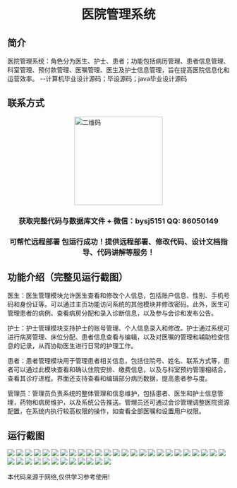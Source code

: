 <p><h1 align="center">医院管理系统</h1></p>

## 简介
医院管理系统：角色分为医生、护士、患者；功能包括病历管理、患者信息管理、科室管理、预付款管理、医嘱管理、医生及护士信息管理，旨在提高医院信息化和运营效率。    --计算机毕业设计源码；毕设源码；java毕业设计源码


## 联系方式
<img src="https://bs-1329754181.cos.ap-shanghai.myqcloud.com/wx.jpg" alt="二维码" style="display: block; margin: 0 auto;" width="200px">
<p><h3 align="center">获取完整代码与数据库文件 + 微信：bysj5151 QQ: 86050149</h3></p>
<p><h3 align="center">可帮忙远程部署 包运行成功！提供远程部署、修改代码、设计文档指导、代码讲解等服务！</h3></p>

## 功能介绍（完整见运行截图）
医生：医生管理模块允许医生查看和修改个人信息，包括账户信息、性别、手机号码和身份证等。可以通过主页功能访问系统的其他模块并修改密码。此外，医生可管理患者的病例、查看病房分配和录入诊断信息，以及参与会诊和发布公告。

护士：护士管理模块支持护士的账号管理、个人信息录入和修改。护士通过系统可进行病房管理、床位分配、患者信息查看与编辑，以及对医嘱的管理和辅助检查信息的记录，从而协助医生进行日常的护理工作。

患者：患者管理模块用于管理患者相关信息，包括住院号、姓名、联系方式等，患者可以通过此模块查看和确认住院安排、缴费信息，以及与科室预约管理相结合，查看其诊疗进程。界面还支持查看和编辑部分病历数据，提高患者参与度。

管理员：管理员负责系统的整体管理和信息维护，包括患者、医生和护士信息管理，药物和病房维护，以及系统公告推送。管理员还可通过会诊管理调整医院资源配置，在系统内执行较高权限的操作，如查看全部医嘱和设置用户权限。


## 运行截图
![](https://bs-1329754181.cos.ap-shanghai.myqcloud.com/ssm/HospitalManagementSystem/img/001.jpg)
![](https://bs-1329754181.cos.ap-shanghai.myqcloud.com/ssm/HospitalManagementSystem/img/002.jpg)
![](https://bs-1329754181.cos.ap-shanghai.myqcloud.com/ssm/HospitalManagementSystem/img/003.jpg)
![](https://bs-1329754181.cos.ap-shanghai.myqcloud.com/ssm/HospitalManagementSystem/img/004.jpg)
![](https://bs-1329754181.cos.ap-shanghai.myqcloud.com/ssm/HospitalManagementSystem/img/005.jpg)
![](https://bs-1329754181.cos.ap-shanghai.myqcloud.com/ssm/HospitalManagementSystem/img/006.jpg)
![](https://bs-1329754181.cos.ap-shanghai.myqcloud.com/ssm/HospitalManagementSystem/img/007.jpg)
![](https://bs-1329754181.cos.ap-shanghai.myqcloud.com/ssm/HospitalManagementSystem/img/008.jpg)
![](https://bs-1329754181.cos.ap-shanghai.myqcloud.com/ssm/HospitalManagementSystem/img/009.jpg)
![](https://bs-1329754181.cos.ap-shanghai.myqcloud.com/ssm/HospitalManagementSystem/img/010.jpg)
![](https://bs-1329754181.cos.ap-shanghai.myqcloud.com/ssm/HospitalManagementSystem/img/011.jpg)
![](https://bs-1329754181.cos.ap-shanghai.myqcloud.com/ssm/HospitalManagementSystem/img/012.jpg)
![](https://bs-1329754181.cos.ap-shanghai.myqcloud.com/ssm/HospitalManagementSystem/img/013.jpg)
![](https://bs-1329754181.cos.ap-shanghai.myqcloud.com/ssm/HospitalManagementSystem/img/014.jpg)
![](https://bs-1329754181.cos.ap-shanghai.myqcloud.com/ssm/HospitalManagementSystem/img/015.jpg)
![](https://bs-1329754181.cos.ap-shanghai.myqcloud.com/ssm/HospitalManagementSystem/img/016.jpg)
![](https://bs-1329754181.cos.ap-shanghai.myqcloud.com/ssm/HospitalManagementSystem/img/017.jpg)
![](https://bs-1329754181.cos.ap-shanghai.myqcloud.com/ssm/HospitalManagementSystem/img/018.jpg)
![](https://bs-1329754181.cos.ap-shanghai.myqcloud.com/ssm/HospitalManagementSystem/img/019.jpg)
![](https://bs-1329754181.cos.ap-shanghai.myqcloud.com/ssm/HospitalManagementSystem/img/020.jpg)
![](https://bs-1329754181.cos.ap-shanghai.myqcloud.com/ssm/HospitalManagementSystem/img/021.jpg)
![](https://bs-1329754181.cos.ap-shanghai.myqcloud.com/ssm/HospitalManagementSystem/img/022.jpg)
![](https://bs-1329754181.cos.ap-shanghai.myqcloud.com/ssm/HospitalManagementSystem/img/023.jpg)
![](https://bs-1329754181.cos.ap-shanghai.myqcloud.com/ssm/HospitalManagementSystem/img/024.jpg)
![](https://bs-1329754181.cos.ap-shanghai.myqcloud.com/ssm/HospitalManagementSystem/img/025.jpg)
![](https://bs-1329754181.cos.ap-shanghai.myqcloud.com/ssm/HospitalManagementSystem/img/026.jpg)
![](https://bs-1329754181.cos.ap-shanghai.myqcloud.com/ssm/HospitalManagementSystem/img/027.jpg)
![](https://bs-1329754181.cos.ap-shanghai.myqcloud.com/ssm/HospitalManagementSystem/img/028.jpg)
![](https://bs-1329754181.cos.ap-shanghai.myqcloud.com/ssm/HospitalManagementSystem/img/029.jpg)
![](https://bs-1329754181.cos.ap-shanghai.myqcloud.com/ssm/HospitalManagementSystem/img/030.jpg)
![](https://bs-1329754181.cos.ap-shanghai.myqcloud.com/ssm/HospitalManagementSystem/img/031.jpg)
![](https://bs-1329754181.cos.ap-shanghai.myqcloud.com/ssm/HospitalManagementSystem/img/032.jpg)
![](https://bs-1329754181.cos.ap-shanghai.myqcloud.com/ssm/HospitalManagementSystem/img/033.jpg)
![](https://bs-1329754181.cos.ap-shanghai.myqcloud.com/ssm/HospitalManagementSystem/img/034.jpg)
![](https://bs-1329754181.cos.ap-shanghai.myqcloud.com/ssm/HospitalManagementSystem/img/035.jpg)
![](https://bs-1329754181.cos.ap-shanghai.myqcloud.com/ssm/HospitalManagementSystem/img/036.jpg)
![](https://bs-1329754181.cos.ap-shanghai.myqcloud.com/ssm/HospitalManagementSystem/img/037.jpg)

<p>本代码来源于网络,仅供学习参考使用!</p>
